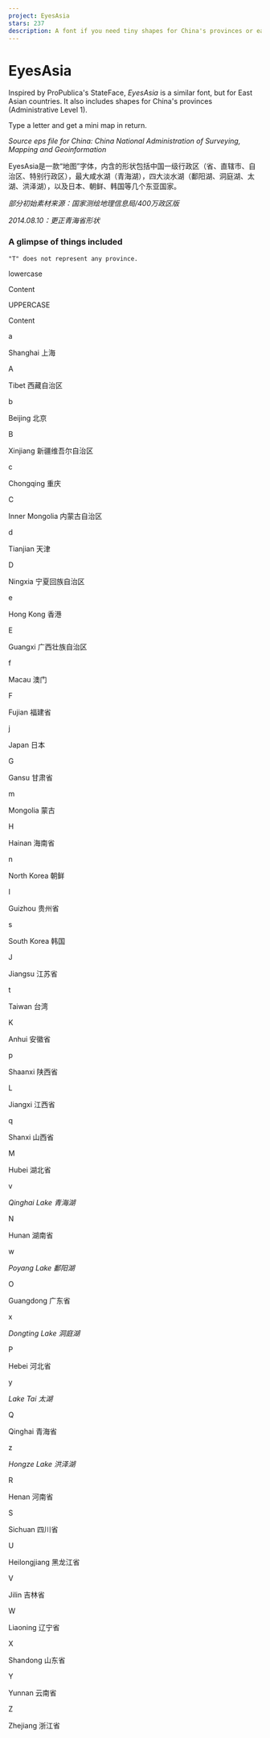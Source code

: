 ```yaml
---
project: EyesAsia
stars: 237
description: A font if you need tiny shapes for China's provinces or east Asian countries as a design element.
---
```


EyesAsia
========

Inspired by ProPublica's StateFace, _EyesAsia_ is a similar font, but for East Asian countries. It also includes shapes for China's provinces (Administrative Level 1).

Type a letter and get a mini map in return.

_Source eps file for China: China National Administration of Surveying, Mapping and Geoinformation_

EyesAsia是一款“地图”字体，内含的形状包括中国一级行政区（省、直辖市、自治区、特别行政区），最大咸水湖（青海湖），四大淡水湖（鄱阳湖、洞庭湖、太湖、洪泽湖），以及日本、朝鲜、韩国等几个东亚国家。

_部分初始素材来源：国家测绘地理信息局/400万政区版_

_2014.08.10：更正青海省形状_

### A glimpse of things included

```
"T" does not represent any province.
```

lowercase

Content

UPPERCASE

Content

a

Shanghai 上海

A

Tibet 西藏自治区

b

Beijing 北京

B

Xinjiang 新疆维吾尔自治区

c

Chongqing 重庆

C

Inner Mongolia 内蒙古自治区

d

Tianjian 天津

D

Ningxia 宁夏回族自治区

e

Hong Kong 香港

E

Guangxi 广西壮族自治区

f

Macau 澳门

F

Fujian 福建省

j

Japan 日本

G

Gansu 甘肃省

m

Mongolia 蒙古

H

Hainan 海南省

n

North Korea 朝鲜

I

Guizhou 贵州省

s

South Korea 韩国

J

Jiangsu 江苏省

t

Taiwan 台湾

K

Anhui 安徽省

p

Shaanxi 陕西省

L

Jiangxi 江西省

q

Shanxi 山西省

M

Hubei 湖北省

v

_Qinghai Lake 青海湖_

N

Hunan 湖南省

w

_Poyang Lake 鄱阳湖_

O

Guangdong 广东省

x

_Dongting Lake 洞庭湖_

P

Hebei 河北省

y

_Lake Tai 太湖_

Q

Qinghai 青海省

z

_Hongze Lake 洪泽湖_

R

Henan 河南省

S

Sichuan 四川省

U

Heilongjiang 黑龙江省

V

Jilin 吉林省

W

Liaoning 辽宁省

X

Shandong 山东省

Y

Yunnan 云南省

Z

Zhejiang 浙江省
